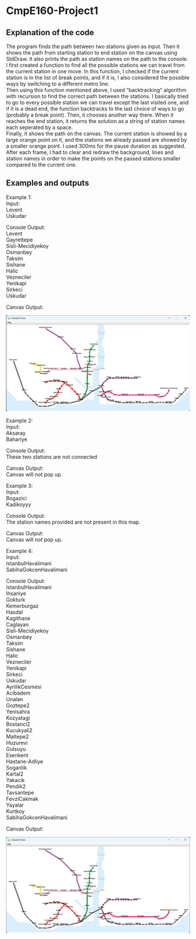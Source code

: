 # CmpE160-Project1

## Explanation of the code

The program finds the path between two stations given as input. Then it shows the path from starting station to end station on the canvas using StdDraw. It also prints the path as station names on the path to the console.  
I first created a function to find all the possible stations we can travel from the current station in one move. In this function, I checked if the current station is in the list of break points, and if it is, I also considered the possible ways by switching to a different metro line.   
Then using this function mentioned above, I used “backtracking” algorithm with recursion to find the correct path between the stations. I basically tried to go to every possible station we can travel except the last visited one, and if it is a dead end, the function backtracks to the last choice of ways to go (probably a break point). Then, it chooses another way there. When it reaches the end station, it returns the solution as a string of station names each seperated by a space.  
Finally, it shows the path on the canvas. The current station is showed by a large orange point on it, and the stations we already passed are showed by a smaller orange point. I used 300ms for the pause duration as suggested. After each frame, I had to clear and redraw the background, lines and station names in order to make the points on the passed stations smaller compared to the current one.  

## Examples and outputs

Example 1:  
Input:  
Levent  
Uskudar  
  
Console Output:  
Levent  
Gayrettepe  
Sisli-Mecidiyekoy  
Osmanbey  
Taksim  
Sishane  
Halic  
Vezneciler  
Yenikapi  
Sirkeci  
Uskudar  
  
Canvas Output:

![Canvas Output 1](canvas_1.png)
  
Example 2:  
Input:  
Aksaray  
Bahariye  
  
Console Output:  
These two stations are not connected  
  
Canvas Output:  
Canvas will not pop up.  
  
Example 3:  
Input:  
Bogazici  
Kadikoyyy  
  
Console Output:  
The station names provided are not present in this map.  
  
Canvas Output:  
Canvas will not pop up.  
  
Example 4:  
Input:  
IstanbulHavalimani  
SabihaGokcenHavalimani  
  
Console Output:  
IstanbulHavalimani  
Ihsaniye  
Gokturk  
Kemerburgaz  
Hasdal  
Kagithane  
Caglayan  
Sisli-Mecidiyekoy  
Osmanbey  
Taksim  
Sishane  
Halic  
Vezneciler  
Yenikapi  
Sirkeci  
Uskudar  
AyrilikCesmesi  
Acibadem  
Unalan  
Goztepe2  
Yenisahra  
Kozyatagi  
Bostanci2  
Kucukyali2  
Maltepe2  
Huzurevi  
Gulsuyu  
Esenkent  
Hastane-Adliye  
Soganlik  
Kartal2  
Yakacik  
Pendik2  
Tavsantepe  
FevziCakmak  
Yayalar  
Kurtkoy  
SabihaGokcenHavalimani  
  
Canvas Output:  

![Canvas Output 2](canvas_2.png)
